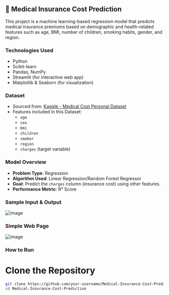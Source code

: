 ## 🏥 Medical Insurance Cost Prediction

This project is a machine learning-based regression model that predicts medical insurance premiums based on demographic and health-related features such as age, BMI, number of children, smoking habits, gender, and region.

### Technologies Used
- Python
- Scikit-learn
- Pandas, NumPy
- Streamlit (for interactive web app)
- Matplotlib & Seaborn (for visualization)

### Dataset
- Sourced from: [Kaggle - Medical Cost Personal Dataset](https://www.kaggle.com/datasets/mirichoi0218/insurance)
- Features included in this Dataset:
  - `age`
  - `sex`
  - `bmi`
  - `children`
  - `smoker`
  - `region`
  - `charges` (target variable)

### Model Overview
- **Problem Type**: Regression
- **Algorithm Used**: Linear Regression/Random Forest Regressor 
- **Goal**: Predict the `charges` column (insurance cost) using other features.
- **Performance Metric**: R² Score

### Sample Input & Output
![image](https://github.com/user-attachments/assets/f62df3f2-a42a-409e-870b-6094e4551d6b)

### Simple Web Page
![image](https://github.com/user-attachments/assets/1981edd1-c61c-4145-a905-406c045d34ff)

### How to Run

# Clone the Repository
```bash
git clone https://github.com/your-username/Medical-Insurance-Cost-Prediction.git
cd Medical-Insurance-Cost-Prediction
